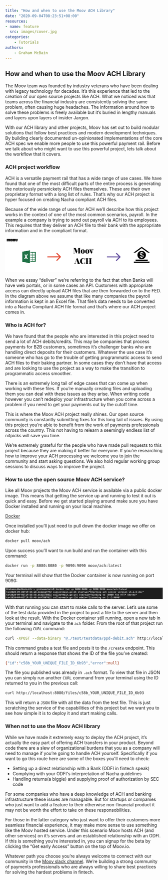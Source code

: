 ```yaml
---
title: "How and when to use the Moov ACH Library"
date: "2020-09-04T08:23:51+08:00"
resources:
- name: feature 
  src: images/cover.jpg
categories: 
    - Tutorials
authors: 
    - Graham McBain
---
```

## How and when to use the Moov ACH Library
The Moov team was founded by industry veterans who have been dealing with legacy technology for decades. It’s this experience that led to the creation of our open source projects like ACH. What we noticed was that teams across the financial industry are consistently solving the same problem, often causing huge headaches. The information around how to solve these problems is freely available but it’s buried in lengthy manuals and layers upon layers of insider Jargon. 

With our ACH library and other projects, Moov has set out to build modular solutions that follow best practices and modern development techniques. By building clearly documented un-opinionated implementations of the core ACH spec we enable more people to use this powerful payment rail. Before we talk about who might want to use this powerful project, lets talk about the workflow that it covers. 

### ACH project workflow
ACH is a versatile payment rail that has a wide range of use cases. We have found that one of the most difficult parts of the entire process is generating the notoriously persnickety ACH files themselves. These are their own proprietary format with a long list of rules. That’s why our ACH project is hyper focused on creating Nacha compliant ACH files. 

Because of the wide range of uses for ACH we’ll describe how this project works in the context of one of the most common scenarios, payroll. In the example a company is trying to send out payroll via ACH to its employees. This requires that they deliver an ACH file to their bank with the appropriate information and in the compliant format. 

![](images/1.png)

When we essay “deliver” we’re referring to the fact that often Banks will have web portals, or in some cases an API. Customers with appropriate access can directly upload ACH files that are then forwarded on to the FED. In the diagram above we assume that like many companies the payroll information is kept in an Excel file. That file’s data needs to be converted into a Nacha Compliant ACH file format and that’s where our ACH project comes in.

### Who is ACH for?
We have found that the people who are interested in this project need to send a lot of ACH debits/credits. This may be companies that process payments for B2B customers, sometimes it’s challenger banks who are handling direct deposits for their customers. Whatever the use case it’s someone who has go to the trouble of getting programmatic access to send ACH files to their baking partner. In some cases they don’t have that access and are looking to use the project as a way to make the transition to programmatic access smoother. 

There is an extremely long tail of edge cases that can come up when working with these files. If you’re manually creating files and uploading them you can deal with these issues as they arise. When writing code however you can’t redeploy your infrastructure when you come across a problem if you need to get your payments out by the cutoff time. 

This is where the Moov ACH project really shines. Our open source community is constantly submitting fixes for this long tail of issues. By using this project you’re able to benefit from the work of payments professionals across the country. This not having to relearn a seemingly endless list of nitpicks will save you time. 

We’re extremely grateful for the people who have made pull requests to this project because they are making it better for everyone. If you’re researching how to improve your ACH processing we welcome you to join the community and start asking questions. We also hold regular working group sessions to discuss ways to improve the project. 



### How to use the open source Moov ACH service?
Like all Moov projects the Moov ACH service is available via a public docker image. This means that getting the service up and running to test it out is quick and easy. Before we get started playing around make sure you have Docker installed and running on your local machine. 

[Docker](https://docs.docker.com/get-docker/)

Once installed you’ll just need to pull down the docker image we offer on docker hub:

```bash
docker pull moov/ach
```

Upon success you’ll want to run build and run the container with this command:

```bash
docker run -p 8080:8080 -p 9090:9090 moov/ach:latest
```

Your terminal will show that the Docker container is now running on port 9090:

![](images/2.png)

With that running you can start to make calls to the server. Let’s use some of the test data provided in the project to post a file to the server and then look at the result. With the Docker container still running, open a new tab in your terminal and navigate to the ```ach``` folder. From the root of that project run the following ```CURL``` command:

```bash
curl -XPOST --data-binary "@./test/testdata/ppd-debit.ach" http://localhost:8080/files/create
```

This command grabs a test file and posts it to the ```/create``` endpoint. This should return a response that shows the ID of the file you’ve created:

```bash
{"id":"c58b_YOUR_UNIQUE_FILE_ID_6b93","error":null}
```

The file you published was already in ```.ach``` format. To view that file in JSON you can simply run another ```CURL``` command from your terminal using the ID returned to you in the previous call:

```bash
curl http://localhost:8080/files/c58b_YOUR_UNIQUE_FILE_ID_6b93
```

This will return a ```JSON``` file with all the data from the test file. This is just scratching the service of the capabilities of this project but we want you to see how simple it is to deploy it and start making calls.

### When not to use the Moov ACH library
While we have made it extremely easy to deploy the ACH project, it’s actually the easy part of offering ACH transfers in your product. Beyond code there are a slew of organizational burdens that you as a company will need to manage if you’re going to handle ACH yourself. Specifically if you want to go this route here are some of the boxes you'll need to check:

- Setting up a direct relationship with a Bank (ODFI in fintech speak)
- Complying with your ODFI's interpretation of Nacha guidelines
- Handling returns(a biggie) and supplying proof of authorization by SEC code


For some companies who have a deep knowledge of ACH and banking infrastructure these issues are managable. But for startups or companies who just want to add a feature to their otherwise non-financial product it may not be worth the effort to take on these responsobilities. 

For those in the latter category who just want to offer their customers more seamless financial experience, it may make more sense to use something like the Moov hosted service. Under this scenario Moov hosts ACH (and other services) on it’s servers and an established relationship with an ODFI. If this is something you’re interested in, you can signup for the beta by clicking the “Get early Access” button on the top of Moov.io.

Whatever path you choose you’re always welcome to connect with our community in the [Moov slack channel](https://slack.moov.io/). We’re building a strong community of payments professionals who are always willing to share best practices for solving the hardest problems in fintech.
